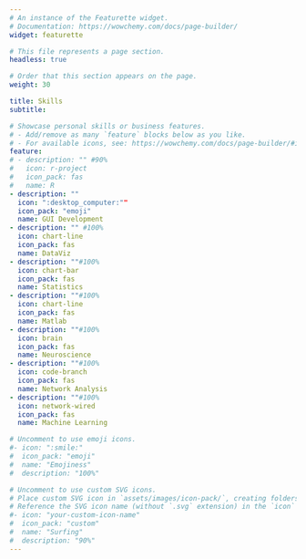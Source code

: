 ```yaml
---
# An instance of the Featurette widget.
# Documentation: https://wowchemy.com/docs/page-builder/
widget: featurette

# This file represents a page section.
headless: true

# Order that this section appears on the page.
weight: 30

title: Skills
subtitle:

# Showcase personal skills or business features.
# - Add/remove as many `feature` blocks below as you like.
# - For available icons, see: https://wowchemy.com/docs/page-builder/#icons
feature:
# - description: "" #90%
#   icon: r-project
#   icon_pack: fas
#   name: R
- description: ""
  icon: ":desktop_computer:""
  icon_pack: "emoji"
  name: GUI Development
- description: "" #100%
  icon: chart-line
  icon_pack: fas
  name: DataViz
- description: ""#100%
  icon: chart-bar
  icon_pack: fas
  name: Statistics
- description: ""#100%
  icon: chart-line
  icon_pack: fas
  name: Matlab  
- description: ""#100%
  icon: brain
  icon_pack: fas
  name: Neuroscience
- description: ""#100%
  icon: code-branch
  icon_pack: fas
  name: Network Analysis
- description: ""#100%
  icon: network-wired
  icon_pack: fas
  name: Machine Learning

# Uncomment to use emoji icons.
#- icon: ":smile:"
#  icon_pack: "emoji"
#  name: "Emojiness"
#  description: "100%"  

# Uncomment to use custom SVG icons.
# Place custom SVG icon in `assets/images/icon-pack/`, creating folders if necessary.
# Reference the SVG icon name (without `.svg` extension) in the `icon` field.
#- icon: "your-custom-icon-name"
#  icon_pack: "custom"
#  name: "Surfing"
#  description: "90%"
---
```

